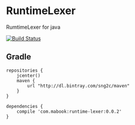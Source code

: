 RuntimeLexer
============

RumtimeLexer for java


[![Build Status](https://travis-ci.org/sng2c/RuntimeLexer.svg?branch=master)](https://travis-ci.org/sng2c/RuntimeLexer)


## Gradle

```
repositories {
    jcenter()
    maven {
        url "http://dl.bintray.com/sng2c/maven"
    }
}

dependencies {
    compile 'com.mabook:runtime-lexer:0.0.2'
}
```

